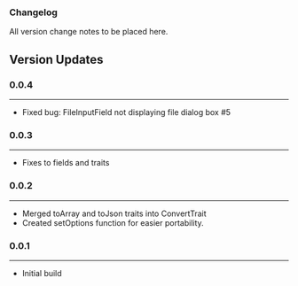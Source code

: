 ### Changelog

All version change notes to be placed here.


## Version Updates

### 0.0.4
---
-  Fixed bug: FileInputField not displaying file dialog box #5

### 0.0.3
---
- Fixes to fields and traits

### 0.0.2
---
- Merged toArray and toJson traits into ConvertTrait
- Created setOptions function for easier portability.

### 0.0.1
---
- Initial build